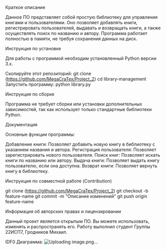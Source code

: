 
  Краткое описание
  
Данное ПО представляет собой простую библиотеку для управления книгами и пользователями. Оно позволяет добавлять книги, регистрировать пользователей, выдавать и возвращать книги, а также осуществлять поиск по названию и автору. Программа работает полностью в памяти, не требуя сохранения данных на диск.

  Инструкция по установке
  
Для работы с программой необходим установленный Python версии 3.x.

Скопируйте этот репозиторий:
   git clone (https://github.com/MegaCraTex/Project_2)
   cd library-management
Запустить программу:
python library.py

  Инструкция по сборке
  
Программа не требует сборки или установки дополнительных зависимостей,
так как использует только стандартные библиотеки Python.
  
  Документация
  
Основные функции программы:

Добавление книги: Позволяет добавить новую книгу в библиотеку с указанием названия и автора.
Регистрация пользователя: Позволяет зарегистрировать нового пользователя.
Поиск книг: Позволяет искать книги по названию или автору.
Выдача книги: Позволяет выдать книгу пользователю, если она доступна.
Возврат книги: Позволяет вернуть книгу в библиотеку.

  Инструкция по совместной работе (Contribution)
  
git clone (https://github.com/MegaCraTex/Project_2)
git checkout -b feature-name
git commit -m "Описание изменений"
git push origin feature-name

  Информация об авторских правах и лицензировании
  
Данный проект является открытым ПО. Вы можете использовать, изменять и распространять его.
Работу выполнил студент Группы 22ИСП7, Гродников Михаил.

IDF0 Диаграмма:
![Uploading image.png…]()








